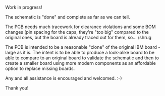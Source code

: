 
Work in progress!

The schematic is "done" and complete as far as we can tell.

The PCB needs much tracework for clearance violations and some BOM changes (pin spacing for the caps, they're "too big" compared to the original ones, but the board is already traced out for them, so... /shrug

The PCB is intended to be a reasonable "clone" of the original IBM board - large as it is. The intent is to be able to produce a look-alike board to be able to compare to an original board to validate the schematic and then to create a smaller board using more modern components as an affordable option to replace missing boards.

Any and all assistance is encouraged and welcomed. :-)

Thank you!

